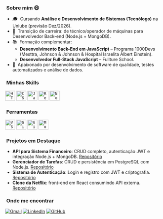 <h3>&nbsp;Sobre mim 😄</h3>

- 🎓 &nbsp;Cursando **Análise e Desenvolvimento de Sistemas (Tecnólogo)** na Uniube (previsão Dez/2026).  
- 💼 &nbsp;Transição de carreira: de técnico/operador de máquinas para Desenvolvedor Back-end (Node.js + MongoDB).  
- 📚 &nbsp;Formação complementar:  
  - **Desenvolvimento Back-End em JavaScript** – Programa 1000Devs (Mesttra, Johnson & Johnson & Hospital Israelita Albert Einstein).  
  - **Desenvolvedor Full-Stack JavaScript** – Fullture School.  
- 🌱 &nbsp;Apaixonado por desenvolvimento de software de qualidade, testes automatizados e análise de dados. 

<h3>&nbsp;Minhas Skills</h3>

<code><img height="32" src="https://img.shields.io/badge/HTML5-E34F26?style=for-the-badge&logo=html5&logoColor=white" alt="HTML5"/></code>
<code><img height="32" src="https://img.shields.io/badge/CSS3-1572B6?style=for-the-badge&logo=css3&logoColor=white" alt="CSS3"/></code>
<code><img height="32" src="https://img.shields.io/badge/JavaScript-F7DF1E?style=for-the-badge&logo=javascript&logoColor=black" alt="JavaScript"/></code>
<code><img height="32" src="https://img.shields.io/badge/React-20232A?style=for-the-badge&logo=react&logoColor=61DAFB" alt="React"/></code>
<code><img height="32" src="https://img.shields.io/badge/Node.js-43853D?style=for-the-badge&logo=node.js&logoColor=white" alt="Node.js"/></code>

<h3>&nbsp;Ferramentas</h3>

<code><img height="32" src="https://img.shields.io/badge/Visual_Studio_Code-0078D4?style=for-the-badge&logo=visual%20studio%20code&logoColor=white" alt="VS Code"/></code>
<code><img height="32" src="https://img.shields.io/badge/GIT-E44C30?style=for-the-badge&logo=git&logoColor=white" alt="Git"/></code>
<code><img height="32" src="https://img.shields.io/badge/GitHub-100000?style=for-the-badge&logo=github&logoColor=white" alt="GitHub"/></code>
<code><img height="32" src="https://img.shields.io/badge/MongoDB-4EA94B?style=for-the-badge&logo=mongodb&logoColor=white" alt="MongoDB"/></code>

<h3>&nbsp;Projetos em Destaque</h3>

- **API para Sistema Financeiro**: CRUD completo, autenticação JWT e integração Node.js + MongoDB. [Repositório](https://github.com/ClaudioVitorP/FinSys)  
- **Gerenciador de Tarefas**: CRUD e persistência em PostgreSQL com Node.js. [Repositório](https://github.com/ClaudioVitorP/task-manager)  
- **Sistema de Autenticação**: Login e registro com JWT e criptografia. [Repositório](https://github.com/ClaudioVitorP/auth-system)  
- **Clone da Netflix**: front-end em React consumindo API externa. [Repositório](https://github.com/ClaudioVitorP/Netflix-clone)  

<h3>&nbsp;Onde me encontrar</h3>

<div align="left">
  <a href="mailto:claudiovitorp@hotmail.com"><img src="https://img.shields.io/badge/Gmail-D14836?style=for-the-badge&logo=gmail&logoColor=white" alt="Gmail"/></a>
  <a href="https://www.linkedin.com/in/claudio-vitor-dev/"><img src="https://img.shields.io/badge/LinkedIn-0077B5?style=for-the-badge&logo=linkedin&logoColor=white" alt="LinkedIn"/></a>
  <a href="https://github.com/ClaudioVitorP"><img src="https://img.shields.io/badge/GitHub-100000?style=for-the-badge&logo=github&logoColor=white" alt="GitHub"/></a>
</div>


